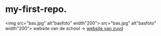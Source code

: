 # my-first-repo.
<img src="bas.jpg" alt"basfoto" width"200"> src="bas.jpg" alt"basfoto" width"200">
website van de school -> [website van zuyd](https://www.zuyd.nl)
